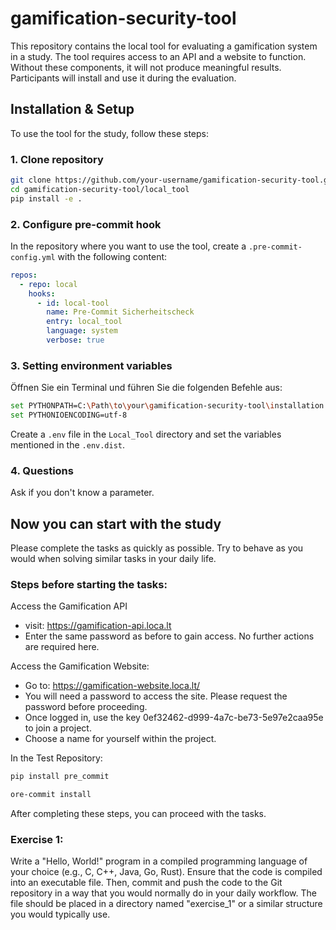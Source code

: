 # gamification-security-tool

This repository contains the local tool for evaluating a gamification system in a study. The tool requires access to an API and a website to function. Without these components, it will not produce meaningful results. Participants will install and use it during the evaluation.

## Installation & Setup

To use the tool for the study, follow these steps:

### 1. Clone repository
```sh
git clone https://github.com/your-username/gamification-security-tool.git
cd gamification-security-tool/local_tool
pip install -e .
```

### 2. Configure pre-commit hook
In the repository where you want to use the tool, create a `.pre-commit-config.yml` with the following content:
```yaml
repos:
  - repo: local
    hooks:
      - id: local-tool
        name: Pre-Commit Sicherheitscheck
        entry: local_tool
        language: system
        verbose: true
```

### 3. Setting environment variables
Öffnen Sie ein Terminal und führen Sie die folgenden Befehle aus:
```sh
set PYTHONPATH=C:\Path\to\your\gamification-security-tool\installation
set PYTHONIOENCODING=utf-8
```

Create a `.env` file in the `Local_Tool` directory and set the variables mentioned in the `.env.dist`.

### 4. Questions
Ask if you don't know a parameter.



## Now you can start with the study
Please complete the tasks as quickly as possible. Try to behave as you would when solving similar tasks in your daily life.

### Steps before starting the tasks:

Access the Gamification API
- visit: https://gamification-api.loca.lt
- Enter the same password as before to gain access. No further actions are required here.

Access the Gamification Website:
- Go to: https://gamification-website.loca.lt/
- You will need a password to access the site. Please request the password before proceeding.
- Once logged in, use the key 0ef32462-d999-4a7c-be73-5e97e2caa95e to join a project.
- Choose a name for yourself within the project.

In the Test Repository:
```sh
pip install pre_commit
```

```sh
ore-commit install
```

After completing these steps, you can proceed with the tasks.

### Exercise 1:
Write a "Hello, World!" program in a compiled programming language of your choice (e.g., C, C++, Java, Go, Rust). Ensure that the code is compiled into an executable file. Then, commit and push the code to the Git repository in a way that you would normally do in your daily workflow. The file should be placed in a directory named "exercise_1" or a similar structure you would typically use.
